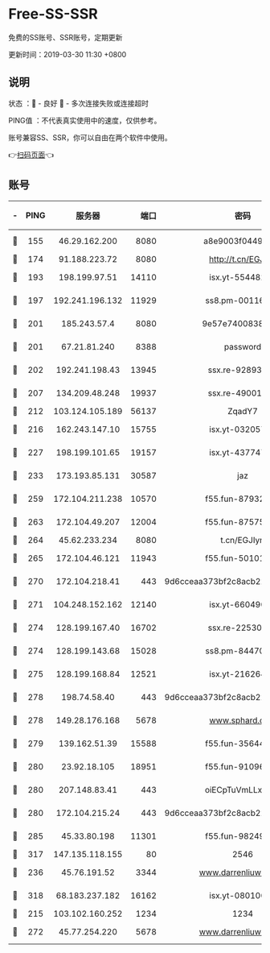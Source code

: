 # Free-SS-SSR

免费的SS账号、SSR账号，定期更新

更新时间：2019-03-30 11:30 +0800

## 说明

状态     ：🙂 - 良好 🙁 - 多次连接失败或连接超时

PING值   ：不代表真实使用中的速度，仅供参考。

账号兼容SS、SSR，你可以自由在两个软件中使用。

👉[扫码页面](https://liesauer.github.io/Free-SS-SSR/)👈

## 账号

|-|PING|服务器|端口|密码|加密方式|区域|
|:----:|:----:|:-----:|-----:|:----:|:----:|:----:|
|🙂|155|46.29.162.200|8080|a8e9003f0449cea5|chacha20-ietf|RU|
|🙂|174|91.188.223.72|8080|http://t.cn/EGJIyrl|rc4-md5|RU|
|🙂|193|198.199.97.51|14110|isx.yt-55448216|aes-256-cfb|US|
|🙂|197|192.241.196.132|11929|ss8.pm-00116909|aes-256-cfb|US|
|🙂|201|185.243.57.4|8080|9e57e7400838a01e|chacha20-ietf|US|
|🙂|201|67.21.81.240|8388|password|aes-256-cfb|US|
|🙂|202|192.241.198.43|13945|ssx.re-92893313|aes-256-cfb|US|
|🙂|207|134.209.48.248|19937|ssx.re-49001523|aes-256-cfb|US|
|🙂|212|103.124.105.189|56137|ZqadY7|chacha20|US|
|🙂|216|162.243.147.10|15755|isx.yt-03205725|aes-256-cfb|US|
|🙂|227|198.199.101.65|19157|isx.yt-43774742|aes-256-cfb|US|
|🙂|233|173.193.85.131|30587|jaz|aes-256-cfb|US|
|🙂|259|172.104.211.238|10570|f55.fun-87932091|aes-256-cfb|US|
|🙂|263|172.104.49.207|12004|f55.fun-87575174|aes-256-cfb|SG|
|🙂|264|45.62.233.234|8080|t.cn/EGJIyrl|rc4-md5|CA|
|🙂|265|172.104.46.121|11943|f55.fun-50101204|aes-256-cfb|SG|
|🙂|270|172.104.218.41|443|9d6cceaa373bf2c8acb22e60b6a58be6|aes-256-cfb|US|
|🙂|271|104.248.152.162|12140|isx.yt-66049026|aes-256-cfb|SG|
|🙂|274|128.199.167.40|16702|ssx.re-22530324|aes-256-cfb|SG|
|🙂|274|128.199.143.68|15028|ss8.pm-84470034|aes-256-cfb|SG|
|🙂|275|128.199.168.84|12521|isx.yt-21626467|aes-256-cfb|SG|
|🙂|278|198.74.58.40|443|9d6cceaa373bf2c8acb22e60b6a58be6|aes-256-cfb|US|
|🙂|278|149.28.176.168|5678|www.sphard.com|aes-256-cfb|AU|
|🙂|279|139.162.51.39|15588|f55.fun-35644357|aes-256-cfb|SG|
|🙂|280|23.92.18.105|18951|f55.fun-91096122|aes-256-cfb|US|
|🙂|280|207.148.83.41|443|oiECpTuVmLLxk4Ts|aes-256-cfb|AU|
|🙂|280|172.104.215.24|443|9d6cceaa373bf2c8acb22e60b6a58be6|aes-256-cfb|US|
|🙂|285|45.33.80.198|11301|f55.fun-98249734|aes-256-cfb|US|
|🙂|317|147.135.118.155|80|2546|chacha20|US|
|🙂|236|45.76.191.52|3344|www.darrenliuwei.com|aes-256-cfb|JP|
|🙂|318|68.183.237.182|16162|isx.yt-08010046|aes-256-cfb|SG|
|🙁|215|103.102.160.252|1234|1234|rc4-md5|JP|
|🙁|272|45.77.254.220|5678|www.darrenliuwei.com|aes-256-cfb|SG|
